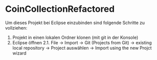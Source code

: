# CoinCollectionRefactored


Um dieses Projekt bei Eclipse einzubinden sind folgende Schritte zu vollziehen:
1. Projekt in einen lokalen Ordner klonen (mit git in der Konsole)
2. Eclipse öffnen
2.1. File -> Import -> Git (Projects from Git) -> existing local repository -> Project auswählen -> Import using the new Projct wizard
